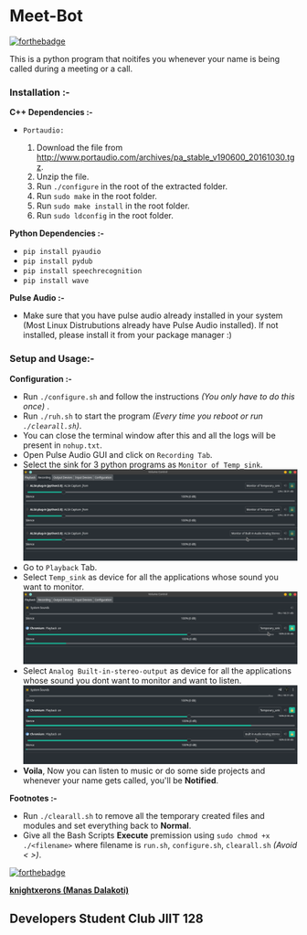 # Meet-Bot
[![forthebadge](https://forthebadge.com/images/badges/made-with-python.svg)](https://forthebadge.com)

This is a python program that noitifes you whenever your name is being called during a meeting or a call. 

### Installation :- ###

 **C++ Dependencies :-**
   - `Portaudio:`

      1. Download the file from http://www.portaudio.com/archives/pa_stable_v190600_20161030.tgz.
      2. Unzip the file.
      3. Run `./configure` in the root of the extracted folder.
      4. Run `sudo make` in the root folder.
      5. Run `sudo make install` in the root folder.
      6. Run `sudo ldconfig` in the root folder.

 **Python Dependencies :-**
   - `pip install pyaudio`
   - `pip install pydub`
   - `pip install speechrecognition`
   - `pip install wave`
   
 **Pulse Audio :-**
   - Make sure that you have pulse audio already installed in your system (Most Linux Distrubutions already have Pulse Audio installed).
     If not installed, please install it from your package manager :)
     
### Setup and Usage:- ###
  
 **Configuration :-**
   - Run `./configure.sh` and follow the instructions *(You only have to do this once)* .
   - Run `./ruh.sh` to start the program *(Every time you reboot or run `./clearall.sh`)*.
   - You can close the terminal window after this and all the logs will be present in `nohup.txt`.
   - Open Pulse Audio GUI and click on `Recording Tab`.
   - Select the sink for 3 python programs as `Monitor of Temp_sink`.
     <img src="./images/1.jpeg">
   - Go to `Playback` Tab.
   - Select `Temp_sink` as device for all the applications whose sound you want to monitor.
     <img src="./images/2.jpeg">
   - Select `Analog Built-in-stereo-output` as device for all the applications whose sound you dont want to monitor and want to listen.
     <img src="./images/3.jpeg">
   - **Voila**, Now you can listen to music or do some side projects and whenever your name gets called, you'll be **Notified**.
   
 **Footnotes :-**
   - Run `./clearall.sh` to remove all the temporary created files and modules and set everything back to **Normal**.
   - Give all the Bash Scripts **Execute** premission using `sudo chmod +x ./<filename>` where filename is `run.sh`, `configure.sh`, `clearall.sh` *(Avoid < >)*.

[![forthebadge](https://forthebadge.com/images/badges/built-with-love.svg)](https://forthebadge.com)

**[knightxerons (Manas Dalakoti)](https://github.com/knightxerons)**
<h2>Developers Student Club JIIT 128</h2>
